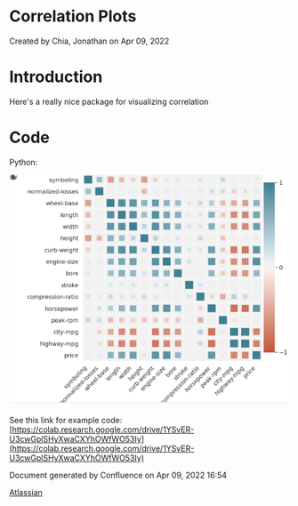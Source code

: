 Correlation Plots
==========================================

Created by Chia, Jonathan on Apr 09, 2022

# Introduction

Here's a really nice package for visualizing correlation

# Code

Python:

![](attachments/95650170/95650171.png)


See this link for example code: [https://colab.research.google.com/drive/1YSvER-U3cwGplSHyXwaCXYhOWfWO53Iy](https://colab.research.google.com/drive/1YSvER-U3cwGplSHyXwaCXYhOWfWO53Iy)



Document generated by Confluence on Apr 09, 2022 16:54

[Atlassian](http://www.atlassian.com/)
